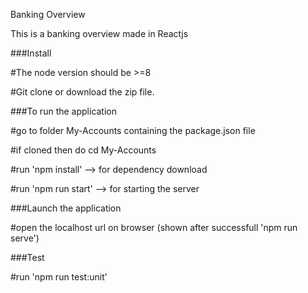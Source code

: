 Banking Overview

This is a banking overview made in Reactjs

###Install

#The node version should be >=8

#Git clone or download the zip file.

###To run the application

#go to folder My-Accounts containing the package.json file

#if cloned then do cd My-Accounts

#run 'npm install' --> for dependency download

#run 'npm run start' --> for starting the server

###Launch the application

#open the localhost url on browser (shown after successfull 'npm run serve')

###Test

#run 'npm run test:unit'
